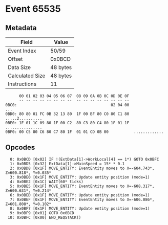 # Event 65535

## Metadata

| Field           | Value    |
|-----------------|----------|
| Event Index     | 50/59    |
| Offset          | 0x0BCD   |
| Data Size       | 48 bytes |
| Calculated Size | 48 bytes |
| Instructions    | 11       |

```
      00 01 02 03 04 05 06 07  08 09 0A 0B 0C 0D 0E 0F
      -- -- -- -- -- -- -- --  -- -- -- -- -- -- -- --
0BC0:                                         02 04 00               ...
0BD0: 80 80 01 FC 0B 32 13 80  1F 00 BF 80 C0 80 C1 80  .....2..........
0BE0: 1F 01 1C 09 80 1F 00 C2  80 C3 80 C4 80 1F 01 1F  ................
0BF0: 00 C5 80 C6 80 C7 80 1F  01 01 CD 0B 00           .............   
```

## Opcodes

```
  0: 0x0BCD [0x02] IF !(ExtData[1]->WorkLocal[4] == 1*) GOTO 0x0BFC
  1: 0x0BD5 [0x32] ExtData[1]->MainSpeed = 15* * 0.1
  2: 0x0BD8 [0x1F] MOVE_ENTITY: EventEntity moves to X=-604.743*, Z=600.818*, Y=0.035*
  3: 0x0BE0 [0x1F] MOVE_ENTITY: Update entity position (mode=1)
  4: 0x0BE2 [0x1C] WAIT(60* ticks)
  5: 0x0BE5 [0x1F] MOVE_ENTITY: EventEntity moves to X=-608.317*, Z=600.631*, Y=0.214*
  6: 0x0BED [0x1F] MOVE_ENTITY: Update entity position (mode=1)
  7: 0x0BEF [0x1F] MOVE_ENTITY: EventEntity moves to X=-606.086*, Z=601.808*, Y=0.102*
  8: 0x0BF7 [0x1F] MOVE_ENTITY: Update entity position (mode=1)
  9: 0x0BF9 [0x01] GOTO 0x0BCD
 10: 0x0BFC [0x00] END_REQSTACK()
```
